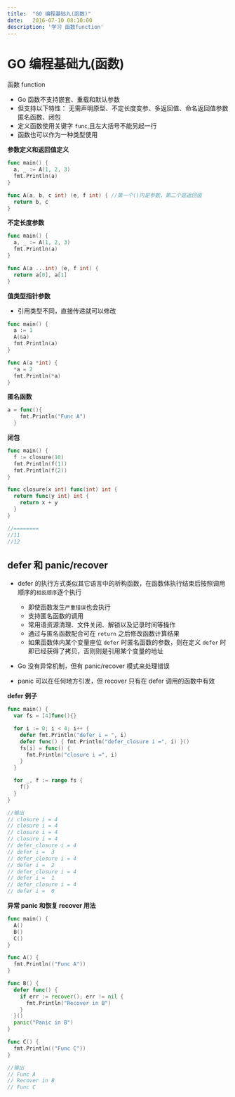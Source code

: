 ```yaml
---
title:  "GO 编程基础九(函数)"
date:   2016-07-10 08:10:00
description: '学习 函数function'
---
```


# GO 编程基础九(函数)

函数 function
- Go 函数不支持嵌套、重载和默认参数
- 但支持以下特性：
  无需声明原型、不定长度变参、多返回值、命名返回值参数匿名函数、闭包
- 定义函数使用关键字 `func`,且左大括号不能另起一行
- 函数也可以作为一种类型使用

**参数定义和返回值定义**

``` go
func main() {
  a, _ := A(1, 2, 3)
  fmt.Println(a)
}

func A(a, b, c int) (e, f int) { //第一个()内是参数，第二个是返回值
  return b, c
}
```

**不定长度参数**

``` go
func main() {
  a, _ := A(1, 2, 3)
  fmt.Println(a)
}

func A(a ...int) (e, f int) {
  return a[0], a[1]
}
```

**值类型指针参数**
- 引用类型不同，直接传递就可以修改

``` go
func main() {
  a := 1
  A(&a)
  fmt.Println(a)
}

func A(a *int) {
  *a = 2
  fmt.Println(*a)
}
```

**匿名函数**

``` go
a = func(){
    fmt.Println("Func A")
  }
```

**闭包**

``` go
func main() {
  f := closure(10)
  fmt.Println(f(1))
  fmt.Println(f(2))
}

func closure(x int) func(int) int {
  return func(y int) int {
    return x + y
  }
}

//========
//11
//12
```

## defer 和 panic/recover
- defer 的执行方式类似其它语言中的析构函数，在函数体执行结束后按照调用顺序的`相反顺序`逐个执行
  - 即使函数发生`严重错误`也会执行
  - 支持匿名函数的调用
  - 常用语资源清理、文件关闭、解锁以及记录时间等操作
  - 通过与匿名函数配合可在 `return` 之后修改函数计算结果
  - 如果函数体内某个变量座位 `defer` 时匿名函数的参数，则在定义 `defer` 时即已经获得了拷贝，否则则是引用某个变量的地址

- Go 没有异常机制，但有 panic/recover 模式来处理错误
- panic 可以在任何地方引发，但 recover 只有在 defer 调用的函数中有效

**defer 例子**

``` go
func main() {
  var fs = [4]func(){}

  for i := 0; i < 4; i++ {
    defer fmt.Println("defer i = ", i)
    defer func() { fmt.Println("defer_closure i =", i) }()
    fs[i] = func() {
      fmt.Println("closure i =", i)
    }
  }

  for _, f := range fs {
    f()
  }
}

//输出
// closure i = 4
// closure i = 4
// closure i = 4
// closure i = 4
// defer_closure i = 4
// defer i =  3
// defer_closure i = 4
// defer i =  2
// defer_closure i = 4
// defer i =  1
// defer_closure i = 4
// defer i =  0
```

**异常 panic 和恢复 recover 用法**

``` go
func main() {
  A()
  B()
  C()
}

func A() {
  fmt.Println(("Func A"))
}

func B() {
  defer func() {
    if err := recover(); err != nil {
      fmt.Println("Recover in B")
    }
  }()
  panic("Panic in B")
}

func C() {
  fmt.Println(("Func C"))
}

//输出
// Func A
// Recover in B
// Func C
```